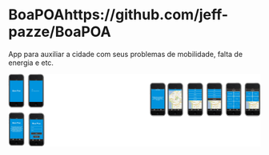 # BoaPOAhttps://github.com/jeff-pazze/BoaPOA
App para auxiliar a cidade com seus problemas de mobilidade, falta de energia e etc.

![Alt text](https://github.com/jeff-pazze/BoaPOA/blob/main/app.jpg?raw=true "Title")
